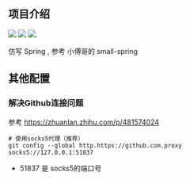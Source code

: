 ## 项目介绍

![](https://img.shields.io/badge/blog-@knightzz-success.svg) 
![](https://img.shields.io/badge/project-spring-orange.svg)
[![](https://img.shields.io/badge/csdn-@兀坐晴窗独饮茶-yellow.svg)](https://blog.csdn.net/weixin_40040107)


仿写 Spring , 参考 小傅哥的 small-spring

## 其他配置

### 解决Github连接问题

参考 https://zhuanlan.zhihu.com/p/481574024

```shell
# 使用socks5代理（推荐）
git config --global http.https://github.com.proxy socks5://127.0.0.1:51837
```

- 51837 是 socks5的端口号

